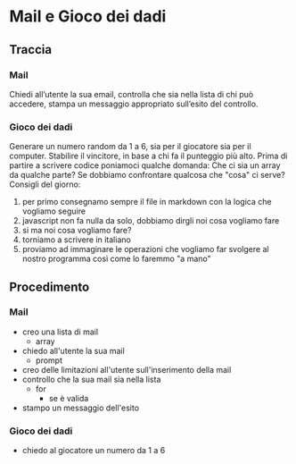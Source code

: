 # Mail e Gioco dei dadi

## Traccia

### Mail

Chiedi all’utente la sua email,
controlla che sia nella lista di chi può accedere,
stampa un messaggio appropriato sull’esito del controllo.

### Gioco dei dadi

Generare un numero random da 1 a 6, sia per il giocatore sia per il computer.
Stabilire il vincitore, in base a chi fa il punteggio più alto.
Prima di partire a scrivere codice poniamoci qualche domanda:
Che ci sia un array da qualche parte?
Se dobbiamo confrontare qualcosa che "cosa" ci serve?
Consigli del giorno:

1. per primo consegnamo sempre il file in markdown con la logica che vogliamo seguire
2. javascript non fa nulla da solo, dobbiamo dirgli noi cosa vogliamo fare
3. si ma noi cosa vogliamo fare?
4. torniamo a scrivere in italiano
5. proviamo ad immaginare le operazioni che vogliamo far svolgere al nostro programma così come lo faremmo "a mano"

## Procedimento

### Mail

- creo una lista di mail
  - array
- chiedo all'utente la sua mail
  - prompt
- creo delle limitazioni all'utente sull'inserimento della mail
- controllo che la sua mail sia nella lista
  - for
    - se è valida
- stampo un messaggio dell'esito

### Gioco dei dadi

- chiedo al giocatore un numero da 1 a 6
